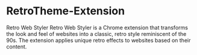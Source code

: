 # RetroTheme-Extension
Retro Web Styler Retro Web Styler is a Chrome extension that transforms the look and feel of websites into a classic, retro style reminiscent of the 90s. The extension applies unique retro effects to websites based on their content. 
